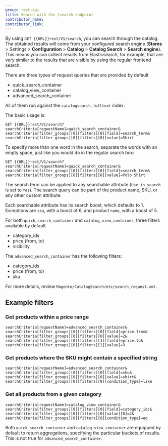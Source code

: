 ```yaml
---
group: rest-api
title: Search with the /search endpoint
contributor_name: 
contributor_link: 
---
```


By using `GET {{URL}}rest/V1/search`, you can search through the catalog. The obtained results will come from your configured search engine (**Stores** > Settings > **Configuration** > **Catalog** > **Catalog Search** > **Search engine**).
This means you can collect results from Elasticsearch, for example, that are very similar to the results that are visible by using the regular frontend search.

There are three types of request queries that are provided by default

*  quick_search_container
*  catalog_view_container
*  advanced_search_container

All of them run against the `catalogsearch_fulltext` index.

The basic usage is:

```http
GET {{URL}}rest/V1/search?searchCriteria[requestName]=quick_search_container&
searchCriteria[filter_groups][0][filters][0][field]=search_term&
searchCriteria[filter_groups][0][filters][0][value]=Shirt
```
To specify more than one word in the search, separate the words with an empty space, just like you would do in the regular search box:

```http
GET {{URL}}rest/V1/search?searchCriteria[requestName]=quick_search_container&
searchCriteria[filter_groups][0][filters][0][field]=search_term&
searchCriteria[filter_groups][0][filters][0][value]=Polo Shirt
```

The search term can be applied to any searchable attribute (`Use in search` is set to `Yes`). The search query can be part of the product name, SKU, or any other custom attribute.

Each searchable attribute has its search boost, which defaults to 1.
Exceptions are `sku`, with a boost of 6, and product `name`, with a boost of 5.

For both `quick_search_container` and `catalog_view_container`, three filters available by default

*  category_ids
*  price (from, to)
*  visibility

The `advanced_search_container` has the following filters:

*  category_ids
*  price (from, to)
*  sku

For more details, review `Magento/CatalogSearch/etc/search_request.xml`.

## Example filters

### Get products within a price range

```http
searchCriteria[requestName]=advanced_search_container&
searchCriteria[filter_groups][0][filters][0][field]=price.from&
searchCriteria[filter_groups][0][filters][0][value]=2&
searchCriteria[filter_groups][0][filters][1][field]=price.to&
searchCriteria[filter_groups][0][filters][1][value]=3
```

### Get products where the SKU might contain a specified string

```http
searchCriteria[requestName]=advanced_search_container&
searchCriteria[filter_groups][0][filters][0][field]=sku&
searchCriteria[filter_groups][0][filters][0][value]=shirt&
searchCriteria[filter_groups][0][filters][0][condition_type]=like
```

### Get all products from a given category

```http
searchCriteria[requestName]=catalog_view_container&
searchCriteria[filter_groups][0][filters][0][field]=category_ids&
searchCriteria[filter_groups][0][filters][0][value][0]=4&
searchCriteria[filter_groups][0][filters][0][condition_type]=eq
```

Both `quick_search_container` and `catalog_view_container` are equipped by default to return aggregations, specifying the particular buckets of results. This is not true for `advanced_search_container`.

